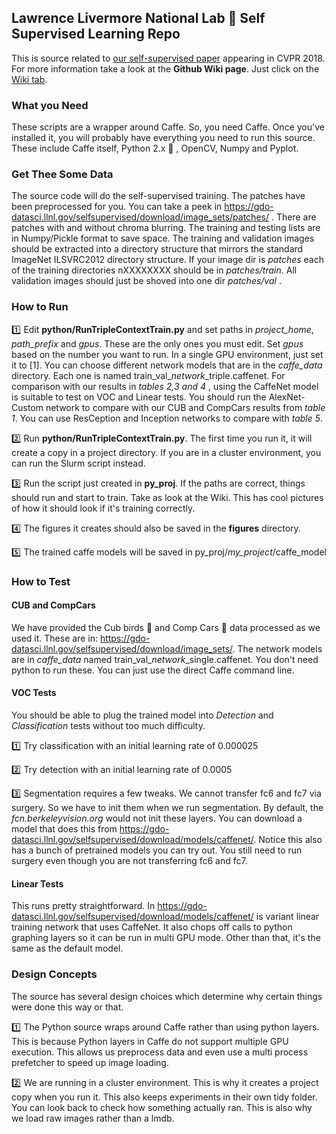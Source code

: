 ## Lawrence Livermore National Lab :sunrise_over_mountains: Self Supervised Learning Repo
This is source related to [our self-supervised paper](https://arxiv.org/abs/1711.06379) appearing in CVPR 2018. For more information take a look at the **Github Wiki page**. Just click on the [Wiki tab](https://github.com/LLNL/selfsupervised/wiki).

### What you Need
These scripts are a wrapper around Caffe. So, you need Caffe. Once you've installed it, you will probably have everything you need to run this source. These include Caffe itself, Python 2.x :snake: , OpenCV, Numpy and Pyplot. 

### Get Thee Some Data
The source code will do the self-supervised training. The patches have been preprocessed for you. You can take a peek in https://gdo-datasci.llnl.gov/selfsupervised/download/image_sets/patches/ . There are patches with and without chroma blurring. The training and testing lists are in Numpy/Pickle format to save space. The training and validation images should be extracted into a directory structure that mirrors the standard ImageNet ILSVRC2012 directory structure. If your image dir is *patches* each of the training directories nXXXXXXXX should be in *patches/train*. All validation images should just be shoved into one dir *patches/val* .

### How to Run
:one: Edit **python/RunTripleContextTrain.py** and set paths in *project_home*, *path_prefix* and *gpus*. These are the only ones you must edit. Set *gpus* based on the number you want to run. In a single GPU environment, just set it to [1]. You can choose different network models that are in the *caffe_data* directory. Each one is named train_val_*network*_triple.caffenet. For comparison with our results in *tables 2,3 and 4* , using the CaffeNet model is suitable to test on VOC and Linear tests. You should run the AlexNet-Custom network to compare with our CUB and CompCars results from *table 1*. You can use ResCeption and Inception networks to compare with *table 5*. 

:two: Run **python/RunTripleContextTrain.py**. The first time you run it, it will create a copy in a project directory. If you are in a cluster environment, you can run the Slurm script instead. 

:three: Run the script just created in **py_proj**. If the paths are correct, things should run and start to train. Take as look at the Wiki. This has cool pictures of how it should look if it's training correctly.

:four: The figures it creates should also be saved in the **figures** directory.

:five: The trained caffe models will be saved in py_proj/*my_project*/caffe_model

### How to Test
#### CUB and CompCars
We have provided the Cub birds :hatched_chick: and Comp Cars :car: data processed as we used it. These are in: https://gdo-datasci.llnl.gov/selfsupervised/download/image_sets/. The network models are in *caffe_data* named train_val_*network*_single.caffenet.  You don't need python to run these. You can just use the direct Caffe command line. 

#### VOC Tests
You should be able to plug the trained model into *Detection* and *Classification* tests without too much difficulty. 

:one: Try classification with an initial learning rate of 0.000025

:two: Try detection with an initial learning rate of 0.0005

:three: Segmentation requires a few tweaks. We cannot transfer fc6 and fc7 via surgery. So we have to init them when we run segmentation. By default, the *fcn.berkeleyvision.org* would not init these layers. You can download a model that does this from https://gdo-datasci.llnl.gov/selfsupervised/download/models/caffenet/. Notice this also has a bunch of pretrained models you can try out.  You still need to run surgery even though you are not transferring fc6 and fc7. 

#### Linear Tests
This runs pretty straightforward. In https://gdo-datasci.llnl.gov/selfsupervised/download/models/caffenet/ is variant linear training network that uses CaffeNet. It also chops off calls to python graphing layers so it can be run in multi GPU mode. Other than that, it's the same as the default model. 

### Design Concepts
The source has several design choices which determine why certain things were done this way or that. 

:one: The Python source wraps around Caffe rather than using python layers. This is because Python layers in Caffe do not support multiple GPU execution. This allows us preprocess data and even use a multi process prefetcher to speed up image loading. 

:two: We are running in a cluster environment. This is why it creates a project copy when you run it. This also keeps experiments in their own tidy folder. You can look back to check how something actually ran. This is also why we load raw images rather than a lmdb.  

